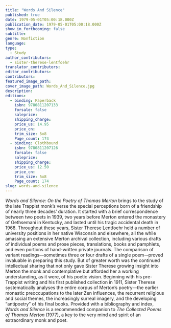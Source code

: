```yaml
---
title: "Words And Silence"
published: true
date: 1979-05-01T05:00:18.000Z
publication_date: 1979-05-01T05:00:18.000Z
show_in_forthcoming: false
subtitle:
genre: Nonfiction
language:
type:
  - Study
author_contributors:
  - sister-therese-lentfoehr
translator_contributors:
editor_contributors:
contributors:
featured_image_path:
cover_image_path: Words_And_Silence.jpg
description:
editions:
  - binding: Paperback
    isbn: 9780811207133
    forsale: false
    saleprice:
    shipping_charge:
    price_us: 14.95
    price_cn:
    trim_size: 5x8
    Page_count: 174
  - binding: Clothbound
    isbn: 9780811207126
    forsale: false
    saleprice:
    shipping_charge:
    price_us: 12.50
    price_cn:
    trim_size: 5x8
    Page_count: 174
slug: words-and-silence
---
```


_Words and Silence: On the Poetry of Thomas Merton_ brings to the study of the late Trappist monk’s verse the special perceptions born of a friendship of nearly three decades’ duration. It started with a brief correspondence between two poets in 1939, two years before Merton entered the monastery of Gethsemani in Kentucky, and lasted until his tragic accidental death in 1968. Throughout these years, Sister Therese Lentfoehr held a number of university positions in her native Wisconsin and elsewhere, all the while amassing an extensive Merton archival collection, including various drafts of individual poems and prose pieces, translations, books and pamphlets, and even portions of hand-written private journals. The comparison of variant readings––sometimes three or four drafts of a single poem-–proved invaluable in preparing this study. But of greater worth was the continued intellectual sharing that not only gave Sister Therese growing insight into Merton the monk and contemplative but afforded her a working understanding, as it were, of his poetic vision. Beginning with his pre-Trappist writing and his first published collection in 1911, Sister Therese systematically analyses the entire corpus of Merton’s poetry––the earlier monastic preoccupations to the later Zen influences, the recurrent religious and social themes, the increasingly surreal imagery, and the developing “antipoetry” of his final books. Provided with a bibliography and index, _Words and Silence_ is a recommended companion to _The Collected Poems of Thomas Merton_ (1977), a key to the very mind and spirit of an extraordinary monk and poet.

